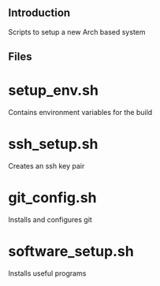 ## Introduction

Scripts to setup a new Arch based system

## Files

# setup_env.sh

Contains environment variables for the build

# ssh_setup.sh

Creates an ssh key pair

# git_config.sh

Installs and configures git

# software_setup.sh

Installs useful programs